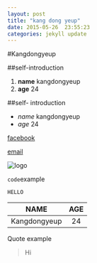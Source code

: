 ```yaml
---
layout: post
title: "kang dong yeup"
date: 2015-05-26  23:55:23
categories: jekyll update
---
```

#Kangdongyeup

##self-introduction
1. **name** kangdongyeup
2. **age** 24

##self- introduction
- *name* kangdongyeup
- *age* 24


[facebook](https://www.facebook.com/profile.php?id=100003330831739)

[email][dd]

[dd]: zet0221@koreatech.ac.kr

![logo](http://thimg.todayhumor.co.kr/upfile/201306/ctTDiHlgpmT5C44WB8iKipM.png)

`code`example

`HELLO`

|NAME              |AGE       |
|------------------|:--------:|
|Kangdongyeup      |24        |

Quote example

> Hi
